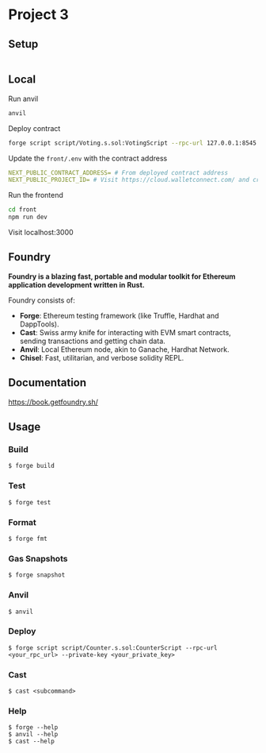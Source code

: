 # Project 3

## Setup
```bash

```

## Local

Run anvil
```bash
anvil
```

Deploy contract
```bash
forge script script/Voting.s.sol:VotingScript --rpc-url 127.0.0.1:8545 --private-key $PRIVATE_KEY --broadcast
```

Update the `front/.env` with the contract address
```yml
NEXT_PUBLIC_CONTRACT_ADDRESS= # From deployed contract address
NEXT_PUBLIC_PROJECT_ID= # Visit https://cloud.walletconnect.com/ and create a project. See https://www.rainbowkit.com/docs/installation
```

Run the frontend
```bash
cd front
npm run dev
```

Visit localhost:3000

## Foundry

**Foundry is a blazing fast, portable and modular toolkit for Ethereum application development written in Rust.**

Foundry consists of:

-   **Forge**: Ethereum testing framework (like Truffle, Hardhat and DappTools).
-   **Cast**: Swiss army knife for interacting with EVM smart contracts, sending transactions and getting chain data.
-   **Anvil**: Local Ethereum node, akin to Ganache, Hardhat Network.
-   **Chisel**: Fast, utilitarian, and verbose solidity REPL.

## Documentation

https://book.getfoundry.sh/

## Usage

### Build

```shell
$ forge build
```

### Test

```shell
$ forge test
```

### Format

```shell
$ forge fmt
```

### Gas Snapshots

```shell
$ forge snapshot
```

### Anvil

```shell
$ anvil
```

### Deploy

```shell
$ forge script script/Counter.s.sol:CounterScript --rpc-url <your_rpc_url> --private-key <your_private_key>
```

### Cast

```shell
$ cast <subcommand>
```

### Help

```shell
$ forge --help
$ anvil --help
$ cast --help
```
